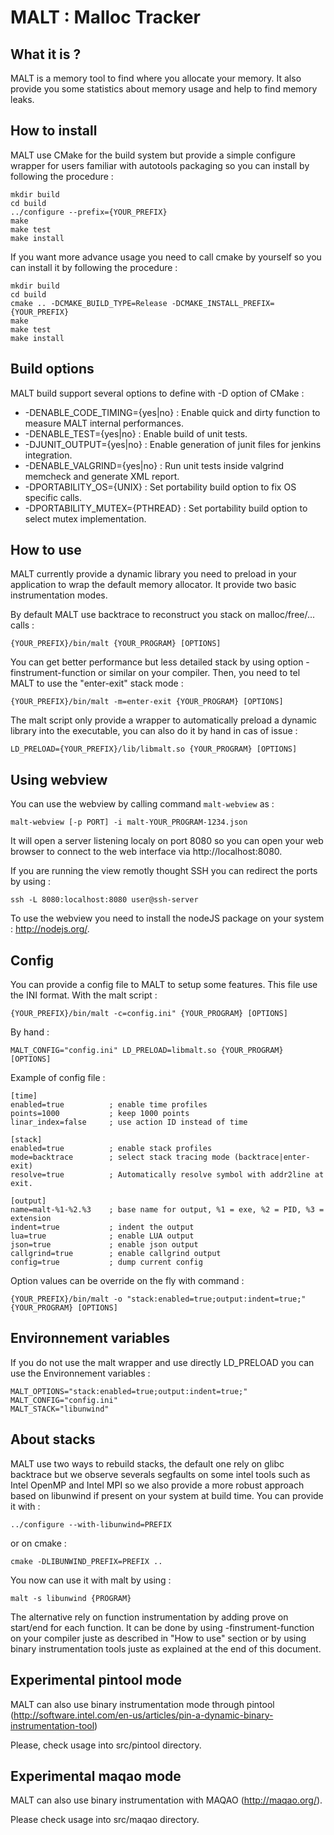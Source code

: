 MALT : Malloc Tracker
=====================

What it is ?
------------

MALT is a memory tool to find where you allocate your memory. It also provide you some
statistics about memory usage and help to find memory leaks.

How to install
--------------

MALT use CMake for the build system but provide a simple configure wrapper for users
familiar with autotools packaging so you can install by following the procedure :

	mkdir build
	cd build
	../configure --prefix={YOUR_PREFIX}
	make
	make test
	make install

If you want more advance usage you need to call cmake by yourself so you can install it 
by following the procedure :

	mkdir build
	cd build
	cmake .. -DCMAKE_BUILD_TYPE=Release -DCMAKE_INSTALL_PREFIX={YOUR_PREFIX}
	make
	make test
	make install

Build options
-------------

MALT build support several options to define with -D option of CMake :

 * -DENABLE_CODE_TIMING={yes|no} : Enable quick and dirty function to measure MALT internal
   performances.
 * -DENABLE_TEST={yes|no}        : Enable build of unit tests.
 * -DJUNIT_OUTPUT={yes|no}       : Enable generation of junit files for jenkins integration.
 * -DENABLE_VALGRIND={yes|no}    : Run unit tests inside valgrind memcheck and generate XML report.
 * -DPORTABILITY_OS={UNIX}       : Set portability build option to fix OS specific calls.
 * -DPORTABILITY_MUTEX={PTHREAD} : Set portability build option to select mutex implementation.

How to use
----------

MALT currently provide a dynamic library you need to preload in your application to
wrap the default memory allocator. It provide two basic instrumentation modes.

By default MALT use backtrace to reconstruct you stack on malloc/free/... calls :

	{YOUR_PREFIX}/bin/malt {YOUR_PROGRAM} [OPTIONS]

You can get better performance but less detailed stack by using option 
-finstrument-function or similar on your compiler. Then, you need to tel MALT to use
the "enter-exit" stack mode :

	{YOUR_PREFIX}/bin/malt -m=enter-exit {YOUR_PROGRAM} [OPTIONS]

The malt script only provide a wrapper to automatically preload a dynamic library
into the executable, you can also do it by hand in cas of issue :

	LD_PRELOAD={YOUR_PREFIX}/lib/libmalt.so {YOUR_PROGRAM} [OPTIONS]

Using webview
-------------

You can use the webview by calling command `malt-webview` as :

	malt-webview [-p PORT] -i malt-YOUR_PROGRAM-1234.json

It will open a server listening localy on port 8080 so you can open your web browser
to connect to the web interface via http://localhost:8080.

If you are running the view remotly thought SSH you can redirect the ports by using :

	ssh -L 8080:localhost:8080 user@ssh-server

To use the webview you need to install the nodeJS package on your system : http://nodejs.org/.

Config
------

You can provide a config file to MALT to setup some features. This file use the INI
format. With the malt script :

	{YOUR_PREFIX}/bin/malt -c=config.ini" {YOUR_PROGRAM} [OPTIONS]

By hand :

	MALT_CONFIG="config.ini" LD_PRELOAD=libmalt.so {YOUR_PROGRAM} [OPTIONS]

Example of config file :

	[time]
	enabled=true          ; enable time profiles
	points=1000           ; keep 1000 points
	linar_index=false     ; use action ID instead of time

	[stack]
	enabled=true          ; enable stack profiles
	mode=backtrace        ; select stack tracing mode (backtrace|enter-exit)
	resolve=true          ; Automatically resolve symbol with addr2line at exit.

	[output]
	name=malt-%1-%2.%3    ; base name for output, %1 = exe, %2 = PID, %3 = extension
	indent=true           ; indent the output
	lua=true              ; enable LUA output
	json=true             ; enable json output
	callgrind=true        ; enable callgrind output
	config=true           ; dump current config

Option values can be override on the fly with command :

	{YOUR_PREFIX}/bin/malt -o "stack:enabled=true;output:indent=true;" {YOUR_PROGRAM} [OPTIONS]

Environnement variables
-----------------------

If you do not use the malt wrapper and use directly LD_PRELOAD you can use the Environnement variables :

	MALT_OPTIONS="stack:enabled=true;output:indent=true;"
	MALT_CONFIG="config.ini"
	MALT_STACK="libunwind"

About stacks
------------

MALT use two ways to rebuild stacks, the default one rely on glibc backtrace but we observe severals 
segfaults on some intel tools such as Intel OpenMP and Intel MPI so we also provide a more robust 
approach based on libunwind if present on your system at build time. You can provide it with :

	../configure --with-libunwind=PREFIX
	
or on cmake :

	cmake -DLIBUNWIND_PREFIX=PREFIX ..

You now can use it with malt by using :

	malt -s libunwind {PROGRAM}

The alternative rely on function instrumentation by adding prove on start/end for each function.
It can be done by using -finstrument-function on your compiler juste as described in "How to use" section
or by using binary instrumentation tools juste as explained at the end of this document.

Experimental pintool mode
-------------------------

MALT can also use binary instrumentation mode through pintool 
(http://software.intel.com/en-us/articles/pin-a-dynamic-binary-instrumentation-tool)

Please, check usage into src/pintool directory.

Experimental maqao mode
-----------------------

MALT can also use binary instrumentation with MAQAO (http://maqao.org/). 

Please check usage into src/maqao directory.
